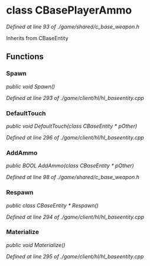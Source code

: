 # class CBasePlayerAmmo

*Defined at line 93 of ./game/shared/c_base_weapon.h*

Inherits from CBaseEntity



## Functions

### Spawn

*public void Spawn()*

*Defined at line 293 of ./game/client/hl/hl_baseentity.cpp*

### DefaultTouch

*public void DefaultTouch(class CBaseEntity * pOther)*

*Defined at line 296 of ./game/client/hl/hl_baseentity.cpp*

### AddAmmo

*public BOOL AddAmmo(class CBaseEntity * pOther)*

*Defined at line 98 of ./game/shared/c_base_weapon.h*

### Respawn

*public class CBaseEntity * Respawn()*

*Defined at line 294 of ./game/client/hl/hl_baseentity.cpp*

### Materialize

*public void Materialize()*

*Defined at line 295 of ./game/client/hl/hl_baseentity.cpp*




